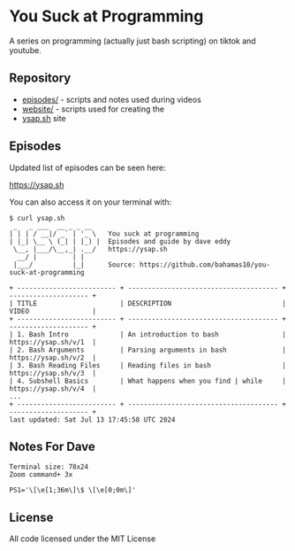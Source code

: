 You Suck at Programming
=======================

A series on programming (actually just bash scripting) on tiktok and youtube.

Repository
----------

- [episodes/](episodes/) - scripts and notes used during videos
- [website/](website/) - scripts used for creating the
- [ysap.sh](https://ysap.sh) site

Episodes
--------

Updated list of episodes can be seen here:

https://ysap.sh

You can also access it on your terminal with:

```
$ curl ysap.sh
 _   _ ___  __ _ _ __
| | | / __|/ _` | '_ \   You suck at programming
| |_| \__ \ (_| | |_) |  Episodes and guide by dave eddy
 \__, |___/\__,_| .__/   https://ysap.sh
  __/ |         | |
 |___/          |_|      Source: https://github.com/bahamas10/you-suck-at-programming

+ ------------------------- + -------------------------------------- + -------------------- +
| TITLE                     | DESCRIPTION                            | VIDEO                |
+ ------------------------- + -------------------------------------- + -------------------- +
| 1. Bash Intro             | An introduction to bash                | https://ysap.sh/v/1  |
| 2. Bash Arguments         | Parsing arguments in bash              | https://ysap.sh/v/2  |
| 3. Bash Reading Files     | Reading files in bash                  | https://ysap.sh/v/3  |
| 4. Subshell Basics        | What happens when you find | while     | https://ysap.sh/v/4  |
...
+ ------------------------- + -------------------------------------- + -------------------- +
last updated: Sat Jul 13 17:45:58 UTC 2024
```

Notes For Dave
--------------

```
Terminal size: 78x24
Zoom command+ 3x

PS1='\[\e[1;36m\]\$ \[\e[0;0m\]'
```

License
-------

All code licensed under the MIT License

